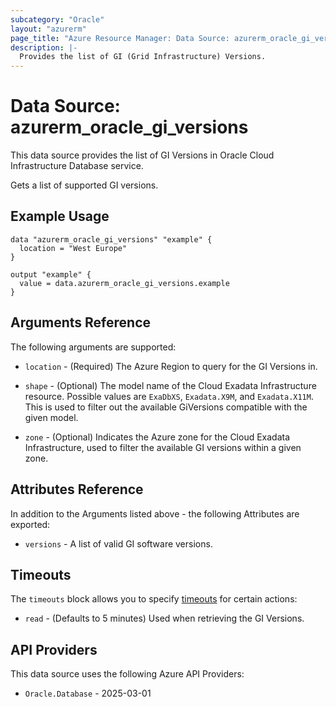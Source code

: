 ```yaml
---
subcategory: "Oracle"
layout: "azurerm"
page_title: "Azure Resource Manager: Data Source: azurerm_oracle_gi_versions"
description: |-
  Provides the list of GI (Grid Infrastructure) Versions.
---
```


# Data Source: azurerm_oracle_gi_versions

This data source provides the list of GI Versions in Oracle Cloud Infrastructure Database service.

Gets a list of supported GI versions.

## Example Usage

```hcl
data "azurerm_oracle_gi_versions" "example" {
  location = "West Europe"
}

output "example" {
  value = data.azurerm_oracle_gi_versions.example
}
```

## Arguments Reference

The following arguments are supported:

* `location` - (Required) The Azure Region to query for the GI Versions in.

* `shape` - (Optional) The model name of the Cloud Exadata Infrastructure resource. Possible values are `ExaDbXS`, `Exadata.X9M`, and `Exadata.X11M`. This is used to filter out the available GiVersions compatible with the given model.

* `zone` - (Optional) Indicates the Azure zone for the Cloud Exadata Infrastructure, used to filter the available GI versions within a given zone.

## Attributes Reference

In addition to the Arguments listed above - the following Attributes are exported: 

* `versions` - A list of valid GI software versions.

## Timeouts

The `timeouts` block allows you to specify [timeouts](https://www.terraform.io/language/resources/syntax#operation-timeouts) for certain actions:

* `read` - (Defaults to 5 minutes) Used when retrieving the GI Versions.

## API Providers
<!-- This section is generated, changes will be overwritten -->
This data source uses the following Azure API Providers:

* `Oracle.Database` - 2025-03-01
